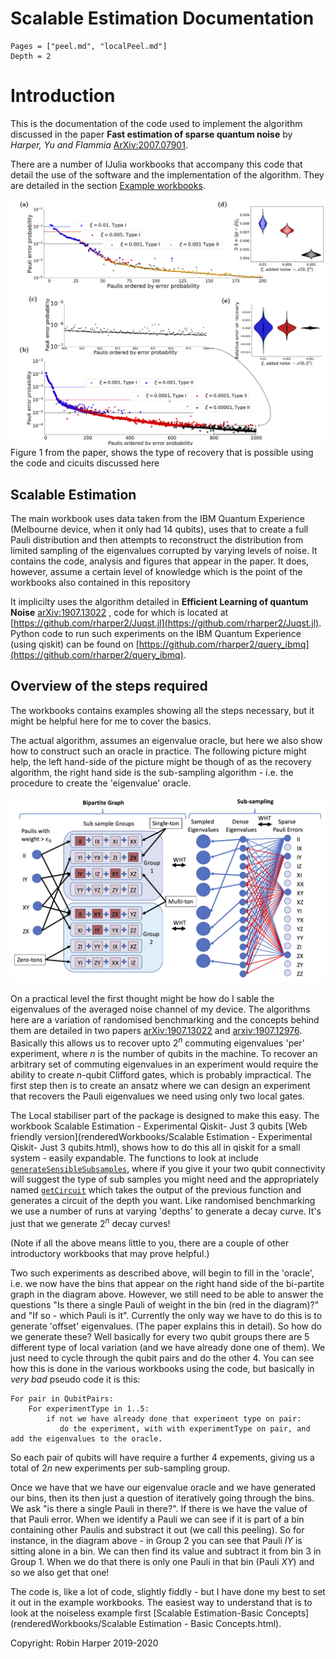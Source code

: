 # Scalable Estimation Documentation



```@contents
Pages = ["peel.md", "localPeel.md"]
Depth = 2
```

# Introduction 

This is the documentation of the code used to implement the algorithm discussed in the paper **Fast estimation of sparse quantum noise** by *Harper, Yu and Flammia* [ArXiv:2007.07901](https://arxiv.org/abs/2007.07901).

There are a number of IJulia workbooks that accompany this code that detail the use of the software and the implementation of the algorithm. They are detailed in the section [Example workbooks](@ref).


![Figure](./figure1.png)
Figure 1 from the paper, shows the type of recovery that is possible using the code and cicuits discussed here


## Scalable Estimation

The main workbook uses data taken from the IBM Quantum Experience (Melbourne device, when it only had 14 qubits), uses that to create a full Pauli distribution and then attempts to reconstruct the distribution from limited sampling of the eigenvalues corrupted by varying levels of noise. It contains the code, analysis and figures that appear in the paper. It does, however, assume a certain level of knowledge which is the point of the workbooks also contained in this repository

It implicilty uses the algorithm detailed in **Efficient Learning of quantum Noise** [arXiv:1907.13022](https://arxiv.org/abs/1907.13022) , code for which is located at [https://github.com/rharper2/Juqst.jl](https://github.com/rharper2/Juqst.jl). Python code to run such experiments on the IBM Quantum Experience (using qiskit) can be found on [https://github.com/rharper2/query_ibmq](https://github.com/rharper2/query_ibmq).

## Overview of the steps required

The workbooks contains examples showing all the steps necessary, but it might be helpful here for me to cover the basics.

The actual algorithm, assumes an eigenvalue oracle, but here we also show how to construct such an oracle in practice. The following picture might help, the left hand-side of the picture might be though of as the recovery algorithm, the right hand side is the sub-sampling algorithm - i.e. the procedure to create the 'eigenvalue' oracle.

![Figure](./bipartite.png)

On a practical level the first thought might be how do I sable the eigenvalues of the averaged noise channel of my device. The algorithms here are a variation of randomised benchmarking and the concepts behind them are detailed in two papers [arXiv:1907.13022](https://arxiv.org/abs/1907.13022) and [arxiv:1907.12976](https://arxiv.org/abs/1907.12976). Basically this allows us to recover upto $2^n$ commuting eigenvalues 'per' experiment, where $n$ is the number of qubits in the machine. To recover an arbitrary set of commuting eigenvalues in an experiment would require the ability to create $n$-qubit Clifford gates, which is probably impractical. The first step then is to create an ansatz where we can design an experiment that recovers the Pauli eigenvalues we need using only two local gates.

The Local stabiliser part of the package is designed to make this easy. The workbook Scalable Estimation - Experimental Qiskit- Just 3 qubits [Web friendly version](renderedWorkbooks/Scalable Estimation - Experimental Qiskit- Just 3 qubits.html), shows how to do this all in qiskit for a small system - easily expandable. The functions to look at include [`generateSensibleSubsamples`](@ref), where if you give it your two qubit connectivity will suggest the type of sub samples you might need and the appropriately named [`getCircuit`](@ref) which takes the output of the previous function and generates a circuit of the depth you want. Like randomised benchmarking we use a number of runs at varying 'depths' to generate a decay curve. It's just that we generate $2^n$ decay curves!

(Note if all the above means little to you, there are a couple of other introductory workbooks that may prove helpful.)

Two such experiments as described above, will begin to fill in the 'oracle', i.e. we now have the bins that appear on the right hand side of the bi-partite graph in the diagram above. However, we still need to be able to answer the questions "Is there a single Pauli of weight in the bin (red in the diagram)?" and "If so - which Pauli is it".  Currently the only way we have to do this is to generate 'offset' eigenvalues. (The paper explains this in detail). So how do we generate these? Well basically for every two qubit groups there are 5 different type of local variation (and we have already done one of them). We just need to cycle through the qubit pairs and do the other 4. You can see how this is done in the various workbooks using the code, but basically in *very bad* pseudo code it is this:

```
For pair in QubitPairs:
	For experimentType in 1..5:
		if not we have already done that experiment type on pair: 
		   do the experiment, with with experimentType on pair, and add the eigenvalues to the oracle.
```

So each pair of qubits will have require a further 4 expements, giving us a total of $2n$ new experiments per sub-sampling group. 

Once we have that we have our eigenvalue oracle and we have generated our bins, then its then just a question of iteratively going through the bins. We ask "is there a single Pauli in there?". If there is we have the value of that Pauli error. When we identify a Pauli we can see if it is part of a bin containing other Paulis and substract it out (we call this peeling). So for instance, in the diagram above - in Group 2 you can see that Pauli $IY$ is sitting alone in a bin. We can then find its value and subtract it from bin 3 in Group 1. When we do that there is only one Pauli in that bin (Pauli $XY$) and so we also get that one!

The code is, like a lot of code, slightly fiddly - but I have done my best to set it out in the example workbooks. The easiest way to understand that is to look at the noiseless example first [Scalable Estimation-Basic Concepts](renderedWorkbooks/Scalable Estimation - Basic Concepts.html).




Copyright: Robin Harper 2019-2020

